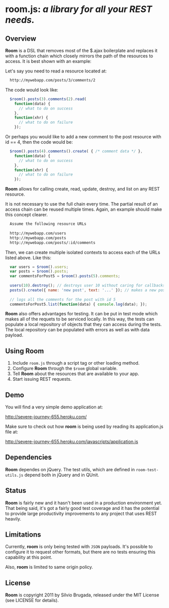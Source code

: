 **room.js**: _a library for all your REST needs._
================================================

Overview
--------

**Room** is a DSL that removes most of the $.ajax boilerplate and
replaces it with a function chain which closely mirrors the path of 
the resources to access. It is best shown with an example:

Let's say you need to read a resource located at:

```html
  http://mywebapp.com/posts/3/comments/2
```

The code would look like:

```javascript
  $room().posts(3).comments(2).read(
    function(data) {
      // what to do on success
    },
    function(xhr) {
      // what to do on failure
    });
```

Or perhaps you would like to add a new comment to the post resource with 
id == 4, then the code would be:

```javascript
  $room().posts(4).comments().create( { /* comment data */ },
    function(data) {
      // what to do on success
    },
    function(xhr) {
      // what to do on failure
    });
```

**Room** allows for calling create, read, update, destroy, and list on any
REST resource.

It is not necessary to use the full chain every time. The partial result
of an access chain can be reused multiple times. Again, an example should
make this concept clearer.

```html
  Assume the following resource URLs
  
  http://mywebapp.com/users
  http://mywebapp.com/posts
  http://mywebapp.com/posts/:id/comments
```

Then, we can create multiple isolated contexts to access each of the URLs
listed above. Like this:

```javascript
  var users = $room().users;
  var posts = $room().posts;
  var commentsForPost5 = $room().posts(5).comments;
  
  users(10).destroy(); // destroys user 10 without caring for callbacks
  posts().create({ name: 'new post', text: '...' }); // makes a new post
  
  // logs all the comments for the post with id 5
  commentsForPost5.list(function(data) { console.log(data); });
```

**Room** also offers advantages for testing. It can be put in test mode
which makes all of the requets to be serviced locally. In this way, the
tests can populate a local repository of objects that they can access
during the tests. The local repository can be populated with errors as
well as with data payload.

Using **Room**
--------------

   1.   Include `room.js` through a script tag or other loading method.
   2.   Configure **Room** through the `$room` global variable.
   3.   Tell **Room** about the resources that are available to your app.
   4.   Start issuing REST requests.
   
Demo
----

You will find a very simple demo application at:


http://severe-journey-655.heroku.com/

Make sure to check out how **room** is being used by reading its
application.js file at:


   http://severe-journey-655.heroku.com/javascripts/application.js

Dependencies
------------

**Room** dependes on jQuery. The test utils, which are defined in 
`room-test-utils.js` depend both in jQuery and in QUnit.

Status
------

**Room** is fairly new and it hasn't been used in a production environment
yet. That being said, it's got a fairly good test coverage and it has the
potential to provide large productivity improvements to any project that
uses REST heavily.

Limitations
-----------

Currently, **room** is only being tested with `JSON` payloads. It's possible
to configure it to request other formats, but there are no tests ensuring
this capability at this point.

Also, **room** is limited to same origin policy.

License
-------

**Room** is copyright 2011 by Silvio Brugada, released under the MIT License
(see LICENSE for details).